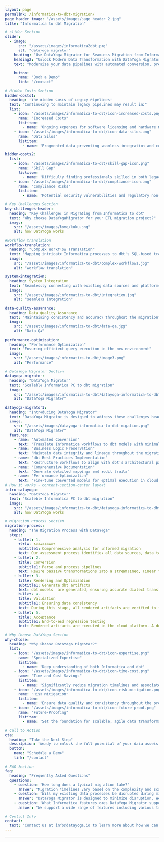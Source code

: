 ```yaml
---
layout: page
permalink: /informatica-to-dbt-migration/
page_header_image: "/assets/images/page_header_2.jpg"
title: "Informatica to dbt Migration"

# slider Section
slider:
  - image:
      src: "/assets/images/informatica2dbt.png"
      alt: "datayoga migrator"
    heading: "Use DataYoga Migrator for Seamless Migration from Informatica PC to dbt"
    heading2: "Unlock Modern Data Transformation with DataYoga Migrator"
    text: "Modernize your data pipelines with automated conversion, preserving business logic and optimizing for cloud performance. Minimize risk and maximize ROI in your migration journey."

    button:
      name: "Book a Demo"
      link: "/contact"

# Hidden Costs Section
hidden-costs1:
  heading: "The Hidden Costs of Legacy Pipelines"
  text: "Continueing to maintain legacy pipelines may result in:"
  list:
    - icon: "/assets/images/informatica-to-dbt/icon-increased-costs.png"
      name: "Increased Costs"
      listitem:
        - name: "Ongoing expenses for software licensing and hardware maintenance"
    - icon: "/assets/images/informatica-to-dbt/icon-data-silos.png"
      name: "Data Silos"
      listitem:
        - name: "Fragmented data preventing seamless integration and comprehensive analysis"

hidden-costs2:
  list:
    - icon: "/assets/images/informatica-to-dbt/skill-gap-icon.png"
      name: "Skill Gap"
      listitem:
        - name: "Difficulty finding professionals skilled in both legacy and modern systems"
    - icon: "/assets/images/informatica-to-dbt/compliance-icon.png"
      name: "Compliance Risks"
      listitem:
        - name: "Potential security vulnerabilities and regulatory non-compliance"

# Key Challenges Section
key-challenges-header:
  heading: "Key Challenges in Migrating from Informatica to dbt"
  text: "Why choose DataYogaMigrator for your ETL migration project?"
  image:
    src: "/assets/images/home/kuku.png"
    alt: how DataYoga works

#workflow translation
workflow-translation:
  heading: "Complex Workflow Translation"
  text: "Mapping intricate Informatica processes to dbt's SQL-based transformations"
  image:
    src: "/assets/images/informatica-to-dbt/complex-workflows.jpg"
    alt: "workflow translation"

system-integration:
  heading: System Integration
  text: "Seamlessly connecting with existing data sources and platforms"
  image:
    src: "/assets/images/informatica-to-dbt/integration.jpg"
    alt: "seamless Integration"

data-quality-assurance:
  heading: Data Quality Assurance
  text: "Maintaining consistency and accuracy throughout the migration"
  image:
    src: "/assets/images/informatica-to-dbt/data-qa.jpg"
    alt: "Data QA"

performance-optimization:
  heading: "Performance Optimization"
  text: "Ensuring efficient query execution in the new environment"
  image:
    src: "/assets/images/informatica-to-dbt/image3.png"
    alt: "Performance"

# DataYoga Migrator Section
datayoga-migrator:
  heading: "DataYoga Migrator"
  text: "Scaleble Informatica PC to dbt migration"
  image:
    src: "/assets/images/informatica-to-dbt/datayoga-informatica-to-dbt-migation.png"
    alt: "DataYoga Migrator"

datayoga-migrator1:
  heading: "Introducing DataYoga Migrator"
  text: "DataYoga Migrator is designed to address these challenges head-on, providing a seamless transition from Informatica to dbt."
  image:
    src: "/assets/images/datayoga-informatica-to-dbt-migation.png"
    alt: "DataYoga Migrator"
  features:
    - name: "Automated Conversion"
      text: "Translate Informatica workflows to dbt models with minimal manual effort"
    - name: "Business Logic Preservation"
      text: "Maintain data integrity and lineage throughout the migration"
    - name: "dbt Best Practices Implementation"
      text: "Restructure workflows to align with dbt's architectural patterns"
    - name: "Comprehensive Documentation"
      text: "Generate detailed mappings and audit trails"
    - name: "Performance Optimization"
      text: "Fine-tune converted models for optimal execution in cloud environments"
# How it works - content-section-center layout
intro-datayoga:
  heading: "DataYoga Migrator"
  text: "Scaleble Informatica PC to dbt migration"
  image:
    src: "/assets/images/informatica-to-dbt/datayoga-informatica-to-dbt-migation.png"
    alt: how DataYoga works

# Migration Process Section
migration-process:
  heading: "The Migration Process with DataYoga"
  steps:
    - bullet: 1.
      title: Assessment
      subtitle1: Comprehensive analysis for informed migration
      text: Our assessment process identifies all data sources, data targets, lookup entities, transformations, and expression types, producing a detailed report that classifies the complexity of each pipeline.
    - bullet: 2.
      title: Conversion
      subtitle1: Parse and process pipelines
      text: Rewire passive transformations into a streamlined, linear flow and transform all blocks into our proprietary, target-agnostic format. This ensures that piplines are ready to be optimized for any cloud environment in the subsequent rendering step.
    - bullet: 3.
      title: Rendering and Optimization
      subtitle1: Generate dbt artifacts
      text: dbt models  are generated, ensuring accurate dialect translation and optimization.
    - bullet: 4.
      title: Validation
      subtitle1: Ensuring data consistency
      text: During this stage, all rendered artifacts are verified to function correctly and that data entities align precisely with those in the target database. Using automated comparison tools, the new pipelines are regression tested to ensure a full match with the legacy system.
    - bullet: 5.
      title: Acceptance
      subtitle1: End-to-end regression testing
      text: Rendered artifacts are executed in the cloud platform. A detailed comparison is conducted of the target data entities with those from the legacy pipelines. This final verification ensures that the migration not only aligns perfectly with operational requirements but also maintains data integrity.

# Why Choose DataYoga Section
why-choose:
  heading: "Why Choose DataYoga Migrator?"
  list:
    - icon: "/assets/images/informatica-to-dbt/icon-expertise.png"
      name: "Specialized Expertise"
      listitem:
        - name: "Deep understanding of both Informatica and dbt"
    - icon: "/assets/images/informatica-to-dbt/icon-time-cost.png"
      name: "Time and Cost Savings"
      listitem:
        - name: "Significantly reduce migration timelines and associated costs"
    - icon: "/assets/images/informatica-to-dbt/icon-risk-mitigation.png"
      name: "Risk Mitigation"
      listitem:
        - name: "Ensure data quality and consistency throughout the process"
    - icon: "/assets/images/informatica-to-dbt/icon-future-proof.png"
      name: "Future-Proofing"
      listitem:
        - name: "Set the foundation for scalable, agile data transformation"

# Call to Action
cta:
  heading: "Take the Next Step"
  description: "Ready to unlock the full potential of your data assets with dbt?"
  button:
    name: "Schedule a Demo"
    link: "/contact"

# FAQ Section
faq:
  heading: "Frequently Asked Questions"
  questions:
    - question: "How long does a typical migration take?"
      answer: "Migration timelines vary based on the complexity and scale of your existing workflows. Contact us for a personalized assessment."
    - question: "Will my existing data processes be disrupted during migration?"
      answer: "DataYoga Migrator is designed to minimize disruption. We can work with you to plan a phased migration approach if needed."
    - question: "What Informatica features does DataYoga Migrator support?"
      answer: "We support a wide range of features including various transformations, mapplets, and integration with major cloud data warehouses."

# Contact Info
contact:
  text: "Contact us at info@datayoga.io to learn more about how we can transform your data processes and unlock the full potential of your data assets with dbt."
---
```


---
